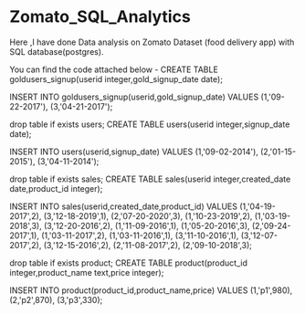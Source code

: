 # Zomato_SQL_Analytics
Here ,I have done Data analysis on Zomato Dataset (food delivery app) with SQL database(postgres).  

You can find the code attached below -
CREATE TABLE goldusers_signup(userid integer,gold_signup_date date); 

INSERT INTO goldusers_signup(userid,gold_signup_date) 
 VALUES (1,'09-22-2017'),
(3,'04-21-2017');

drop table if exists users;
CREATE TABLE users(userid integer,signup_date date); 

INSERT INTO users(userid,signup_date) 
 VALUES (1,'09-02-2014'),
(2,'01-15-2015'),
(3,'04-11-2014');

drop table if exists sales;
CREATE TABLE sales(userid integer,created_date date,product_id integer); 

INSERT INTO sales(userid,created_date,product_id) 
 VALUES (1,'04-19-2017',2),
(3,'12-18-2019',1),
(2,'07-20-2020',3),
(1,'10-23-2019',2),
(1,'03-19-2018',3),
(3,'12-20-2016',2),
(1,'11-09-2016',1),
(1,'05-20-2016',3),
(2,'09-24-2017',1),
(1,'03-11-2017',2),
(1,'03-11-2016',1),
(3,'11-10-2016',1),
(3,'12-07-2017',2),
(3,'12-15-2016',2),
(2,'11-08-2017',2),
(2,'09-10-2018',3);


drop table if exists product;
CREATE TABLE product(product_id integer,product_name text,price integer); 

INSERT INTO product(product_id,product_name,price) 
 VALUES
(1,'p1',980),
(2,'p2',870),
(3,'p3',330);
